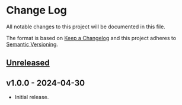 # Change Log

All notable changes to this project will be documented in this file.

The format is based on [Keep a Changelog](http://keepachangelog.com/) and this project adheres to
[Semantic Versioning](http://semver.org/).

## [Unreleased]

## v1.0.0 - 2024-04-30

- Initial release.

[Unreleased]: https://github.com/raphaelstolt/lean-package-validator/compare/v1.0.0...HEAD

